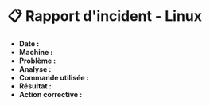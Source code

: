# 📋 Rapport d'incident - Linux

- **Date :**  
- **Machine :**  
- **Problème :**  
- **Analyse :**  
- **Commande utilisée :**  
- **Résultat :**  
- **Action corrective :**
